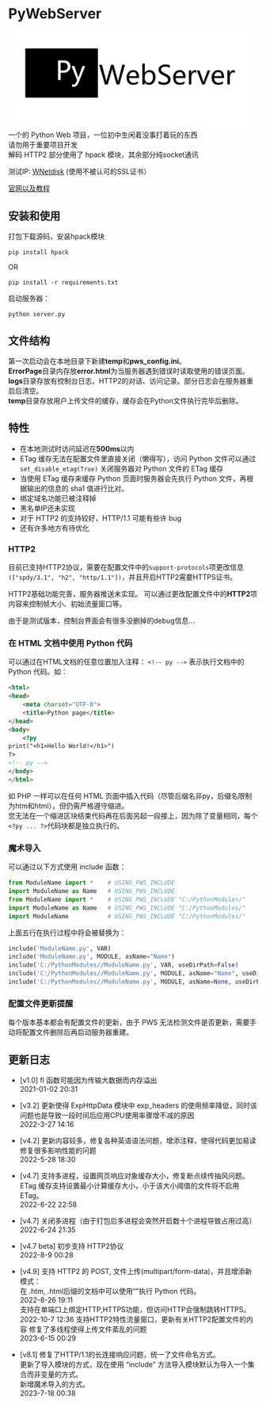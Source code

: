 # PyWebServer
![PyWebServer](https://raw.githubusercontent.com/Himpq/PyWebServer/refs/heads/main/PyWebServer/Website/PyWebServer.png)
一个的 Python Web 项目，一位初中生闲着没事打着玩的东西  
请勿用于重要项目开发  
解码 HTTP2 部分使用了 hpack 模块，其余部分纯socket通讯  

测试IP: [WNetdisk](http://114.55.116.36:99/)  (使用不被认可的SSL证书）  

[官网以及教程](http://pws.himpqblog.cn) 

## 安装和使用
打包下载源码，安装hpack模块
```
pip install hpack
```
OR  
```
pip install -r requirements.txt
```

启动服务器：  
```
python server.py
```

## 文件结构
第一次启动会在本地目录下新建**temp**和**pws_config.ini**。  
**ErrorPage**目录内存放**error.html**为当服务器遇到错误时读取使用的错误页面。  
**logs**目录存放有控制台日志、HTTP2的对话、访问记录。部分日志会在服务器重启后清空。  
**temp**目录存放用户上传文件的缓存，缓存会在Python文件执行完毕后删除。  

## 特性
* 在本地测试时访问延迟在**500ms**以内
* ETag 缓存无法在配置文件里直接关闭（懒得写），访问 Python 文件可以通过 `set_disable_etag(True)` 关闭服务器对 Python 文件的 ETag 缓存
* 当使用 ETag 缓存来缓存 Python 页面时服务器会先执行 Python 文件，再根据输出的信息的 sha1 值进行比对。
* 绑定域名功能已被注释掉
* 黑名单IP还未实现
* 对于 HTTP2 的支持较好，HTTP/1.1 可能有些许 bug
* 还有许多地方有待优化

### HTTP2
目前已支持HTTP2协议，需要在配置文件中的```support-protocols```项更改信息```(["spdy/3.1", "h2", "http/1.1"])```，并且开启HTTP2需要HTTPS证书。  
  
HTTP2基础功能完善，服务器推送未实现。 
可以通过更改配置文件中的**HTTP2**项内容来控制帧大小、初始流量窗口等。  
  
由于是测试版本，控制台界面会有很多没删掉的debug信息...
### 在 HTML 文档中使用 Python 代码
可以通过在HTML文档的任意位置加入注释：
```<!-- py -->```
表示执行文档中的 Python 代码。如：
```html
<html>
<head>
    <meta charset="UTF-8">
    <title>Python page</title>
</head>
<body>
    <?py
print("<h1>Hello World!</h1>")
?>
<!-- py -->
</body>
</html>
```
如 PHP 一样可以在任何 HTML 页面中插入代码（尽管后缀名非py，后缀名限制为htm和html），但仍需严格遵守缩进。  
您无法在一个缩进区块结束代码再在后面另起一段接上，因为除了变量相同，每个```<?py ... ?>```代码块都是独立执行的。

### 魔术导入
可以通过以下方式使用 include 函数：  
```python
from ModuleName import *    # USING_PWS_INCLUDE
import ModuleName as Name   # USING_PWS_INCLUDE
from ModuleName import *    # USING_PWS_INCLUDE "C:/PythonModules/"
import ModuleName as Name   # USING_PWS_INCLUDE "C:/PythonModules/"
import ModuleName           # USING_PWS_INCLUDE "C:/PythonModules/"
```
上面五行在执行过程中将会被替换为：  
```python
include('ModuleName.py', VAR)
include('ModuleName.py', MODULE, asName="Name")
include('C:/PythonModules//ModuleName.py', VAR, useDirPath=False)
include('C:/PythonModules//ModuleName.py', MODULE, asName="Name", useDirPath=False)
include('C:/PythonModules//ModuleName.py', MODULE, asName=None, useDirPath=False)
```

### 配置文件更新提醒
每个版本基本都会有配置文件的更新，由于 PWS 无法检测文件是否更新，需要手动将配置文件删除后再启动服务器重建。
## 更新日志
* [v1.0] fl 函数可能因为传输大数据而内存溢出  
2021-01-02 20:31
 
* [v3.2] 更新使得 ExpHttpData 模块中 exp_headers 的使用频率降低，同时该问题也是导致一段时间后应用CPU使用率骤增不减的原因  
2022-3-27 14:16

* [v4.2] 更新内容较多，修复各种英语语法问题，增添注释，使得代码更加易读  
修复很多影响性能的问题  
2022-5-28 18:30  

* [v4.7] 支持多进程，设置网页响应对象缓存大小，修复断点续传抽风问题。 
ETag 缓存支持设置最小计算缓存大小，小于该大小阈值的文件将不启用 ETag。  
2022-6-22 22:58  

* [v4.7] 关闭多进程（由于打包后多进程会突然开启数十个进程导致占用过高）  
2022-6-24 21:35

* [v4.7 beta] 初步支持 HTTP2协议  
2022-8-9 00:28

* [v4.9] 支持 HTTP2 的 POST, 文件上传(multipart/form-data)，并且增添新模式：  
在 .htm, .html后缀的文档中可以使用“<?py ... ?>”执行 Python 代码。  
2022-8-26 19:11  
支持在单端口上绑定HTTP,HTTPS功能，但访问HTTP会强制跳转HTTPS。  
2022-10-7 12:36
支持HTTP2特性流量窗口，更新有关HTTP2配置文件的内容
修复了多线程使得上传文件紊乱的问题  
2023-6-15 00:29

* [v8.1] 修复了HTTP/1.1的长连接响应问题，统一了文件命名方式。  
  更新了导入模块的方式，现在使用 “include” 方法导入模块默认为导入一个集合而非变量的方式。  
  新增魔术导入的方式。  
  2023-7-18 00:38
  
